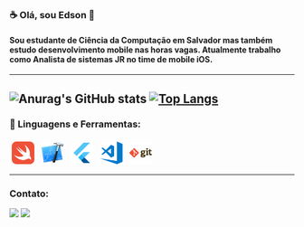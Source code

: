 ### ☕ Olá, sou Edson 👋
#### Sou estudante de Ciência da Computação em Salvador mas também estudo desenvolvimento mobile nas horas vagas. Atualmente trabalho como Analista de sistemas JR no time de mobile iOS.
---
![Anurag's GitHub stats](https://github-readme-stats.vercel.app/api?username=3dsonneto&theme=nightowl&show_icons=true)
[![Top Langs](https://github-readme-stats.vercel.app/api/top-langs/?username=3dsonneto&layout=compact&theme=nightowl&show_icons=true)](https://github.com/anuraghazra/github-readme-stats)
---
### 🧰 Linguagens e Ferramentas:
<p>
<img src="https://raw.githubusercontent.com/github/explore/80688e429a7d4ef2fca1e82350fe8e3517d3494d/topics/swift/swift.png" alt="Swift" height="40" style="vertical-align:top; margin:4px">
<img src="https://raw.githubusercontent.com/github/explore/80688e429a7d4ef2fca1e82350fe8e3517d3494d/topics/xcode/xcode.png" alt="Flutter" height="40" style="vertical-align:top; margin:4px">
<img src="https://raw.githubusercontent.com/github/explore/80688e429a7d4ef2fca1e82350fe8e3517d3494d/topics/flutter/flutter.png" alt="Flutter" height="40" style="vertical-align:top; margin:4px">
<img src="https://raw.githubusercontent.com/github/explore/80688e429a7d4ef2fca1e82350fe8e3517d3494d/topics/visual-studio-code/visual-studio-code.png" alt="VS Code" height="40" style="vertical-align:top; margin:4px">
<img src="https://raw.githubusercontent.com/github/explore/80688e429a7d4ef2fca1e82350fe8e3517d3494d/topics/git/git.png" alt="Git" height="40" style="vertical-align:top; margin:4px">
</p>

---
### Contato:
<p align="left">
  <a href="https://www.linkedin.com/in/3dsonneto" alt="Linkedin">
  <img src="https://img.shields.io/badge/-Linkedin-0e76a8?style=for-the-badge&logo=Linkedin&logoColor=white&link=https://www.linkedin.com/in/3dsonneto" /></a>

  <a href="mailto:edson_neto1996@hotmail.com" alt="Email">
  <img src="https://img.shields.io/badge/-Email-3b5998?style=for-the-badge&logo=email&logoColor=white&link=mailto:edson_neto1996@hotmail.com"/></a>
</p>  
